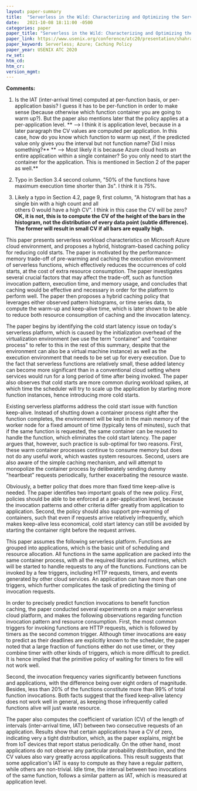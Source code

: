```yaml
---
layout: paper-summary
title:  "Serverless in the Wild: Characterizing and Optimizing the Serverless Workload at a Large Cloud Provider"
date:   2021-10-08 18:11:00 -0500
categories: paper
paper_title: "Serverless in the Wild: Characterizing and Optimizing the Serverless Workload at a Large Cloud Provider"
paper_link: https://www.usenix.org/conference/atc20/presentation/shahrad
paper_keyword: Serverless; Azure; Caching Policy
paper_year: USENIX ATC 2020
rw_set:
htm_cd:
htm_cr:
version_mgmt:
---
```


**Comments:**

1. Is the IAT (inter-arrival time) computed at per-function basis, or per-application basis? I guess it has to be 
   per-function in order to make sense (because otherwise which function container you are going to warm up?).
   But the paper also mentions later that the policy applies at a per-application level.
   ** --> I think it is application level, because in a later paragraph the CV values are computed per application.
     In this case, how do you know which function to warm up next, if the predicted value only gives you the 
     interval but not function name? Did I miss something?**
   ** --> Most likely it is because Azure cloud hosts an entire application within a single container? So you only
      need to start the container for the application. This is mentioned in Section 2 of the paper as well.**

2. Typo in Section 3.4 second column, "50% of the functions have maximum execution time shorter than 3s". 
   I think it is 75%.

3. Likely a typo in Section 4.2, page 9, first column, "A histogram that has a single bin with a high count and all   
   others 0 would have a high CV". I think in this case the CV will be zero?
   **OK, it is not, this is to compute the CV of the height of the bars in the histogram, not the distribution
     of every data point (subtle difference). The former will result in small CV if all bars are equally high.**

This paper presents serverless workload characteristics on Microsoft Azure cloud environment, and proposes a 
hybrid, histogram-based caching policy for reducing cold starts.
The paper is motivated by the performance-memory trade-off of pre-warming and caching the execution environment of 
serverless functions, which effectively reduces the occurrences of cold starts, at the cost of extra resource 
consumption. 
The paper investigates several crucial factors that may affect the trade-off, such as function invocation
pattern, execution time, and memory usage, and concludes that caching would be effective and necessary in order for the
platform to perform well. 
The paper then proposes a hybrid caching policy that leverages either observed pattern histograms, or time series
data, to compute the warm-up and keep-alive time, which is later shown to be able to reduce both resource consumption
of caching and the invocation latency.

The paper begins by identifying the cold start latency issue on today's serverless platform, which is caused by the 
initialization overhead of the virtualization environment (we use the term "container" and "container process" to 
refer to this in the rest of this summary, despite that the environment can also be a virtual machine instance) 
as well as the execution environment that needs to be set up for every execution. Due to the fact that serverless 
functions are relatively small, these added latency can 
become more significant than in a conventional cloud setting where services would run for a long period of time
after being invoked.
The paper also observes that cold starts are more common during workload spikes, at which time the scheduler will try to
scale up the application by starting more function instances, hence introducing more cold starts.

Existing serverless platforms address the cold start issue with function keep-alive. Instead of shutting down a 
container process right after the function completes, the environment will be kept in the main memory of the 
worker node for a fixed amount of time (typically tens of minutes), such that if the same function is requested, 
the same container can be reused to handle the function, which eliminates the cold start latency.
The paper argues that, however, such practice is sub-optimal for two reasons.
First, these warm container processes continue to consume memory but does not do any useful work, which wastes system
resources. Second, users are also aware of the simple caching mechanism, and will attempt to monopolize the 
container process by deliberately sending dummy "heartbeat" requests periodically, further exacerbating the resource
waste.

Obviously, a better policy that does more than fixed time keep-alive is needed. The paper identifies two important
goals of the new policy. First, policies should be able to be enforced at a per-application level, because the 
invocation patterns and other criteria differ greatly from application to application. Second, the policy should 
also support pre-warming of containers, such that even if requests arrive relatively infrequently, which makes 
keep-alive less economical, cold start latency can still be avoided by starting the container right before the 
request arrives.

This paper assumes the following serverless platform. Functions are grouped into applications, which is the basic unit
of scheduling and resource allocation. All functions in the same application are packed into the same container process,
with all the required libraries and runtimes, which will be started to handle requests to any of the functions.
Functions can be invoked by a few triggers, including HTTP requests, timers, and events generated by other cloud 
services. An application can have more than one triggers, which further complicates the task of predicting the timing 
of invocation requests.

In order to precisely predict function invocations to benefit function caching, the paper conducted several experiments
on a major serverless cloud platform, and makes the following observations regarding function invocation pattern
and resource consumption.
First, the most common triggers for invoking functions are HTTP requests, which is followed by timers as the second 
common trigger. Although timer invocations are
easy to predict as their deadlines are explicitly known to the scheduler, the paper noted that a large fraction of 
functions either do not use timer, or they combine timer with other kinds of triggers, which is more difficult to 
predict. It is hence implied that the primitive policy of waiting for timers to fire will not work well. 

Second, the invocation frequency varies significantly between functions and applications, with the difference being
over eight orders of magnitude. Besides, less than 20% of the functions constitute more than 99% of total function
invocations. Both facts suggest that the fixed keep-alive latency does not work well in general, as keeping those
infrequently called functions alive will just waste resource.

The paper also computes the coefficient of variation (CV) of the length of intervals (inter-arrival time, IAT) 
between two consecutive requests
of an application. Results show that certain applications have a CV of zero, indicating very a tight distribution, 
which, as the paper explains, might be from IoT devices that report status periodically.
On the other hand, most applications do not observe any particular probability distribution, and the CV values also
vary greatly across applications. This result suggests that some application's IAT is easy to compute as they have 
a regular pattern, while others are non-trivial.
Idle time, the interval between two invocations of the same function, follows a similar pattern as IAT, which is
measured at application level. 
